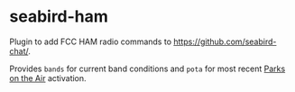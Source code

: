 # seabird-ham

Plugin to add FCC HAM radio commands to https://github.com/seabird-chat/.

Provides `bands` for current band conditions and `pota` for most recent [Parks on the Air](https://parksontheair.com/) activation.
